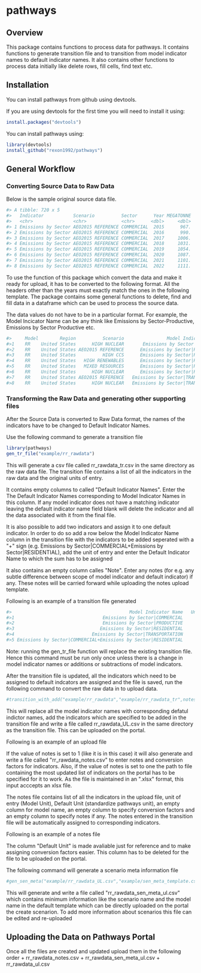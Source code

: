 
<!-- README.md is generated from README.Rmd. Please edit that file -->
pathways
========

Overview
--------

This package contains functions to process data for pathways. It contains functions to generate transition file and to transition from model indicator names to default indicator names. It also contains other functions to process data initially like delete rows, fill cells, find text etc.

Installation
------------

You can install pathways from github using devtools.

If you are using devtools for the first time you will need to install it using:

``` r
install.packages("devtools")
```

You can install pathways using:

``` r
library(devtools)
install_github("rexon1992/pathways")
```

General Workflow
----------------

### Converting Source Data to Raw Data

Below is the sample original source data file.

``` r
#> A tibble: 720 x 5
#>   Indicator           Scenario          Sector      Year MEGATONNE
#>   <chr>               <chr>             <chr>      <dbl>     <dbl>
#> 1 Emissions by Sector AEO2015 REFERENCE COMMERCIAL  2015      967.
#> 2 Emissions by Sector AEO2015 REFERENCE COMMERCIAL  2016      990.
#> 3 Emissions by Sector AEO2015 REFERENCE COMMERCIAL  2017     1006.
#> 4 Emissions by Sector AEO2015 REFERENCE COMMERCIAL  2018     1031.
#> 5 Emissions by Sector AEO2015 REFERENCE COMMERCIAL  2019     1054.
#> 6 Emissions by Sector AEO2015 REFERENCE COMMERCIAL  2020     1087.
#> 7 Emissions by Sector AEO2015 REFERENCE COMMERCIAL  2021     1101.
#> 8 Emissions by Sector AEO2015 REFERENCE COMMERCIAL  2022     1111.
```

To use the function of this package which convert the data and make it ready for upload, it has to be converted to the following format. All the headers other than the years must exactly match the ones in the following template. The package contains some general functions to delete, find and fill data in a dataframe which can be used to process the source data.

The data values do not have to be in a particular format. For example, the Model Incicator Name can be any think like Emissions by Sector-Productive, Emissions by Sector Productive etc.

``` r
#>     Model        Region          Scenario                Model Indicator Name     Unit of Entry   2016       2017       2018      2019       2020       2021
#>1    RR    United States      HIGH NUCLEAR       Emissions by Sector|PRODUCTIVE      MEGATONNE     1309.0257  1281.5625  1276.361  1277.6667  1278.4909  1159.8612
#>2    RR    United States AEO2015 REFERENCE      Emissions by Sector|RESIDENTIAL      MEGATONNE     971.6919   967.3204   971.834   977.2520   990.4161   992.1451
#>3    RR    United States          HIGH CCS      Emissions by Sector|RESIDENTIAL      MEGATONNE     1048.2860  1038.1109  1037.936  1046.8821  1056.1125  953.2898
#>4    RR    United States   HIGH RENEWABLES      Emissions by Sector|RESIDENTIAL      MEGATONNE     1058.8847  1034.0865  1037.559  1039.1316  1024.0665  907.8701
#>5    RR    United States   MIXED RESOURCES      Emissions by Sector|RESIDENTIAL      MEGATONNE     1047.3803  1025.2312  1018.146  1011.5801  1008.3327  891.0735
#>6    RR    United States      HIGH NUCLEAR      Emissions by Sector|RESIDENTIAL      MEGATONNE     1061.0213  1024.0253  1008.834  999.8088   987.9709   853.9611
#>7    RR    United States AEO2015 REFERENCE   Emissions by Sector|TRANSPORTATION      MEGATONNE     1929.4430  1920.1862  1921.254  1917.1024  1911.1245  1901.2237
#>8    RR    United States      HIGH NUCLEAR   Emissions by Sector|TRANSPORTATION      MEGATONNE     1930.8548  1920.5908  1919.715  1914.0895  1905.8524  1861.8619
```

### Transforming the Raw Data and generating other supporting files

After the Source Data is converted to Raw Data format, the names of the indicators have to be changed to Default Indicator Names.

Use the following command to generate a transition file

``` r
library(pathways)
gen_tr_file("example/rr_rawdata")
```

This will generate a csv file called rr\_rawdata\_tr.csv in the same directory as the raw data file. The transition file contains a list of all the indicators in the raw data and the original units of entry.

It contains empty columns to called "Default Indicator Names". Enter the The Default Indicator Names corresponding to Model Indicator Names in this column. If any model indicator does not have a matching indicator leaving the default indicator name field blank will delete the indicator and all the data associated with it from the final file.

It is also possible to add two indicators and assign it to one default indicator. In order to do so add a row below the Model Indicator Name column in the transition file with the indicators to be added seperated with a "+" sign (e.g. Emissions by Sector|COMMERCIAL+Emissions by Sector|RESIDENTIAL), add the unit of entry and enter the Default Indicator Name to which the sum has to be assigned

It also contains an empty column calles "Note". Enter any notes (for e.g. any subtle difference between scope of model indicator and default indicator) if any. These notes will be carried forward while uploading the notes upload template.

Following is an example of a transition file generated

``` r
#>                                            Model Indicator Name   Unit of Entry   Default Indicator Name   Note
#>1                                 Emissions by Sector|COMMERCIAL     MEGATONNE                            
#>2                                 Emissions by Sector|PRODUCTIVE     MEGATONNE                            
#>3                                Emissions by Sector|RESIDENTIAL     MEGATONNE                            
#>4                             Emissions by Sector|TRANSPORTATION     MEGATONNE                            
#>5 Emissions by Sector|COMMERCIAL+Emissions by Sector|RESIDENTIAL     MEGATONNE                            
```

Note: running the gen\_tr\_file function will replace the existing transition file. Hence this command must be run only once unless there is a change in model indicator names or additions or subtractions of model indicators.

After the transition file is updated, all the indicators which need to be assigned to default indcators are assigned and the file is saved, run the following command to convert the raw data in to upload data.

``` r
#transition_with_add("example/rr_rawdata","example/rr_rawdata_tr",notes = 1, "example/ind_list_production.xlsx")
```

This will replace all the model indicator names with corresponding defatul indictor names, add the indicators which are specified to be added in the transition file and write a file called rr\_rawdata\_UL.csv in the same directory as the transition file. This can be uploaded on the portal.

Following is an example of an upload file

If the value of notes is set to 1 (like it is in this case) it will also generate and write a file called "rr\_rawdata\_notes.csv" to enter notes and conversion factors for indicators. Also, if the value of notes is set to one the path to file containing the most updated list of indicators on the portal has to be specified for it to work. As the file is maintained in an ".xlsx" format, this input acccepts an xlsx file.

The notes file contains list of all the indicators in the upload file, unit of entry (Model Unit), Default Unit (standardize pathways unit), an empty column for model name, an empty column to specify conversion factors and an empty column to specify notes if any. The notes entered in the transition file will be automatically assigned to corresponding indicators.

Following is an example of a notes file

The column "Default Unit" is made avaliable just for reference and to make assigning conversion factors easier. This column has to be deleted for the file to be uploaded on the portal.

The following command will generate a scenario meta information file

``` r
#gen_sen_meta("example/rr_rawdata_UL.csv","example/sen_meta_template.csv")
```

This will generate and write a file called "rr\_rawdata\_sen\_meta\_ul.csv" which contains minimum information like the scenario name and the model name in the default template which can be directly uploaded on the portal the create scenarion. To add more information about scenarios this file can be edited and re-uploaded

Uploading the Data on Pathways Portal
-------------------------------------

Once all the files are created and updated upload them in the following order + rr\_rawdata\_notes.csv + rr\_rawdata\_sen\_meta\_ul.csv + rr\_rawdata\_ul.csv
